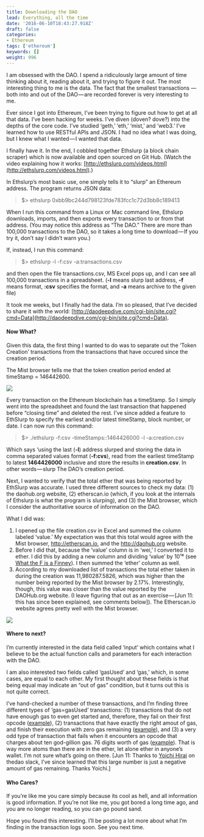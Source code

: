 ```yaml
---
title: Downloading the DAO
lead: Everything, all the time
date: '2016-06-10T18:43:27.918Z'
draft: false
categories:
- Ethereum
tags: ['ethereum']
keywords: []
weight: 996
---
```


I am obsessed with the DAO. I spend a ridiculously large amount of time thinking about it, reading about it, and trying to figure it out. The most interesting thing to me is the data. The fact that the smallest transactions —both into and out of the DAO — are recorded forever is very interesting to me.

Ever since I got into Ethereum, I’ve been trying to figure out how to get at all that data. I’ve been hacking for weeks. I’ve diven (doven? dove?) into the depths of the core code. I’ve studied ‘geth,’ ‘eth,’ ‘mist,’ and ‘web3.’ I’ve learned how to use RESTful APIs and JSON. I had no idea what I was doing, but I knew what I wanted — I wanted that data.

I finally have it. In the end, I cobbled together Ethslurp (a block chain scraper) which is now available and open sourced on Git Hub. (Watch the video explaining how it works: [http://ethslurp.com/videos.html](http://ethslurp.com/videos.html).)

In Ethslurp’s most basic use, one simply tells it to “slurp” an Ethereum address. The program returns JSON data:

> $> ethslurp 0xbb9bc244d798123fde783fcc1c72d3bb8c189413

When I run this command from a Linux or Mac command line, Ethslurp downloads, imports, and then exports every transaction to or from that address. (You may notice this address as “The DAO.” There are more than 100,000 transactions to the DAO, so it takes a long time to download — If you try it, don’t say I didn’t warn you.)

If, instead, I run this command:

> $> ethslurp -l -f:csv -a:transactions.csv

and then open the file transactions.csv, MS Excel pops up, and I can see all 100,000 transactions in a spreadsheet. (**\-l** means slurp last address, **\-f** means format, **:csv** specifies the format, and **\-a** means archive to the given file)

It took me weeks, but I finally had the data. I’m so pleased, that I’ve decided to share it with the world: [http://daodeepdive.com/cgi-bin/site.cgi?cmd=Data](http://daodeepdive.com/cgi-bin/site.cgi?cmd=Data).

#### Now What?

Given this data, the first thing I wanted to do was to separate out the ‘Token Creation’ transactions from the transactions that have occured since the creation period.

The Mist browser tells me that the token creation period ended at timeStamp = 146442600.

![](/blog/img/004-Downloading-the-DAO-001.png)

Every transaction on the Ethereum blockchain has a timeStamp. So I simply went into the spreadsheet and found the last transaction that happened before “closing time” and deleted the rest. I’ve since added a feature to EthSlurp to specify the earliest and/or latest timeStamp, block number, or date. I can now run this command:

> $> ./ethslurp -f:csv -timeStamps::1464426000 -l -a:creation.csv

Which says ‘using the last (**\-l**) address slurped and storing the data in comma separated values format (**\-f:cvs**), read from the earliest timeStamp to latest **1464426000** inclusive and store the results in **creation.csv**. In other words — slurp The DAO’s creation period.

Next, I wanted to verify that the total ether that was being reported by EthSlurp was accurate. I used three different sources to check my data: (1) the daohub.org website, (2) etherscan.io (which, if you look at the internals of Ethslurp is what the program is slurping), and (3) the Mist browser, which I consider the authoritative source of information on the DAO.

What I did was:

1. I opened up the file creation.csv in Excel and summed the column labeled ‘value.’ My expectation was that this total would agree with the Mist browser, <http://etherscan.io>, and the <http://daohub.org> website.
2. Before I did that, because the ‘value’ column is in ‘wei,’ I converted it to ether. I did this by adding a new column and dividing ‘value’ by 10¹⁸ (see [What the F is a Finney](https://medium.com/@tjayrush/what-the-f-is-a-finney-8e727f29e77f#.fcas67m6m)). I then summed the ‘ether’ column as well.
3. According to my downloaded list of transactions the total ether taken in during the creation was 11,980287.5826, which was higher than the number being reported by the Mist browser by 2.17%. Interestingly, though, this value was closer than the value reported by the DAOHub.org website. (I leave figuring that out as an exercise — \[Jun 11: this has since been explained, see comments below\]). The Etherscan.io website agrees pretty well with the Mist browser.

![](/blog/img/004-Downloading-the-DAO-002.png)

#### Where to next?

I’m currently interested in the data field called ‘input’ which contains what I believe to be the actual function calls and parameters for each interaction with the DAO.

I am also interested two fields called ‘gasUsed’ and ‘gas,’ which, in some cases, are equal to each other. My first thought about these fields is that being equal may indicate an “out of gas” condition, but it turns out this is not quite correct.

I’ve hand-checked a number of these transactions, and I’m finding three different types of ‘gas=gasUsed’ transactions: (1) transactions that do not have enough gas to even get started and, therefore, they fail on their first opcode ([example](https://etherscan.io/vmtrace?txhash=0x0c86ed91f75f5b44d7e8e97facbebba9cf1a14982d9006da480049c34d7cc12f)), (2) transactions that have exactly the right amout of gas, and finish their execution with zero gas remaining ([example](https://etherscan.io/vmtrace?txhash=0x685a466ac4ffa7a12172652726341fe7c18f124b8f94cef3ff30134ed81115b4)), and (3) a very odd type of transaction that fails when it encounters an opcode that charges about ten god-gillion gas. 76 digits worth of gas ([example](https://etherscan.io/vmtrace?txhash=0x8f3717c30250ccb23f5261319671c2a1b33ee3e9bf7c46a69c372c0217e177fa)). That is way more atoms than there are in the ether, let alone ether in anyone’s wallet. I’m not sure what’s going on there. \[Jun 11: Thanks to [Yoichi Hirai](https://thedao.slack.com/messages/@yhirai) on thedao slack, I’ve since learned that this large number is just a negative amount of gas remaining. Thanks Yoichi.\]

#### Who Cares?

If you’re like me you care simply because its cool as hell, and all information is good information. If you’re not like me, you got bored a long time ago, and you are no longer reading, so you can go pound sand.

Hope you found this interesting. I’ll be posting a lot more about what I’m finding in the transaction logs soon. See you next time.
